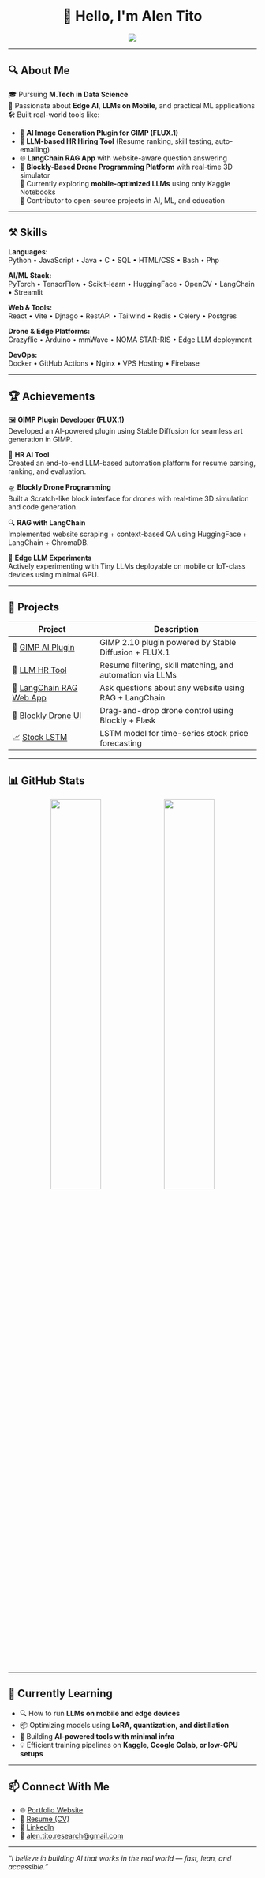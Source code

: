<h1 align="center">👋 Hello, I'm Alen Tito</h1>

<p align="center">
  <img src="https://readme-typing-svg.demolab.com/?lines=AI+Engineer+%7C+M.Tech+in+Data+Science+%7C+Edge+LLM+Researcher+%7C+Tool+Builder&center=true&width=500&height=30" />
</p>

---

## 🔍 About Me

🎓 Pursuing **M.Tech in Data Science**  
🧠 Passionate about **Edge AI**, **LLMs on Mobile**, and practical ML applications  
🛠 Built real-world tools like:
- 🔌 **AI Image Generation Plugin for GIMP (FLUX.1)**
- 🧠 **LLM-based HR Hiring Tool** (Resume ranking, skill testing, auto-emailing)
- 🌐 **LangChain RAG App** with website-aware question answering
- 🚁 **Blockly-Based Drone Programming Platform** with real-time 3D simulator  
📱 Currently exploring **mobile-optimized LLMs** using only Kaggle Notebooks  
🔄 Contributor to open-source projects in AI, ML, and education  

---

## ⚒️ Skills

**Languages:**  
Python • JavaScript • Java • C • SQL • HTML/CSS • Bash • Php   

**AI/ML Stack:**  
PyTorch • TensorFlow • Scikit-learn • HuggingFace • OpenCV • LangChain • Streamlit  

**Web & Tools:**  
React • Vite • Djnago • RestAPi • Tailwind • Redis • Celery • Postgres  

**Drone & Edge Platforms:**  
Crazyflie • Arduino • mmWave • NOMA STAR-RIS • Edge LLM deployment  

**DevOps:**  
Docker • GitHub Actions • Nginx • VPS Hosting • Firebase  

---

## 🏆 Achievements

🖼️ **GIMP Plugin Developer (FLUX.1)**  
Developed an AI-powered plugin using Stable Diffusion for seamless art generation in GIMP.

📄 **HR AI Tool**  
Created an end-to-end LLM-based automation platform for resume parsing, ranking, and evaluation.

🛸 **Blockly Drone Programming**  
Built a Scratch-like block interface for drones with real-time 3D simulation and code generation.

🔍 **RAG with LangChain**  
Implemented website scraping + context-based QA using HuggingFace + LangChain + ChromaDB.

📱 **Edge LLM Experiments**  
Actively experimenting with Tiny LLMs deployable on mobile or IoT-class devices using minimal GPU.

---

## 🚀 Projects

| Project | Description |
|--------|-------------|
| 🎨 [GIMP AI Plugin](https://github.com/alentito/flux-gimp-plugin) | GIMP 2.10 plugin powered by Stable Diffusion + FLUX.1 |
| 🤖 [LLM HR Tool](https://github.com/alentito/hr-ai-screening) | Resume filtering, skill matching, and automation via LLMs |
| 🧠 [LangChain RAG Web App](https://github.com/alentito/langchain-rag-webapp) | Ask questions about any website using RAG + LangChain |
| 🚁 [Blockly Drone UI](https://github.com/alentito/crazyflie-blockly) | Drag-and-drop drone control using Blockly + Flask |
| 📈 [Stock LSTM](https://github.com/alentito/stock-lstm-model) | LSTM model for time-series stock price forecasting |

---

## 📊 GitHub Stats

<p align="center">
  <img src="https://github-readme-stats.vercel.app/api?username=alentito&show_icons=true&theme=github_dark" width="45%" />
  <img src="https://streak-stats.demolab.com?user=alentito&theme=dark&hide_border=true" width="45%" />
</p>

---

## 🧠 Currently Learning

- 🔍 How to run **LLMs on mobile and edge devices**
- 📦 Optimizing models using **LoRA, quantization, and distillation**
- 🤖 Building **AI-powered tools with minimal infra**
- 💡 Efficient training pipelines on **Kaggle, Google Colab, or low-GPU setups**

---

## 📫 Connect With Me

- 🌐 [Portfolio Website](https://alentito.netlify.app/)
- 📄 [Resume (CV)](https://drive.google.com/your-link)
- 💼 [LinkedIn](https://www.linkedin.com/in/alen-tito-98134519a/)
- 📧 alen.tito.research@gmail.com

---

_“I believe in building AI that works in the real world — fast, lean, and accessible.”_

